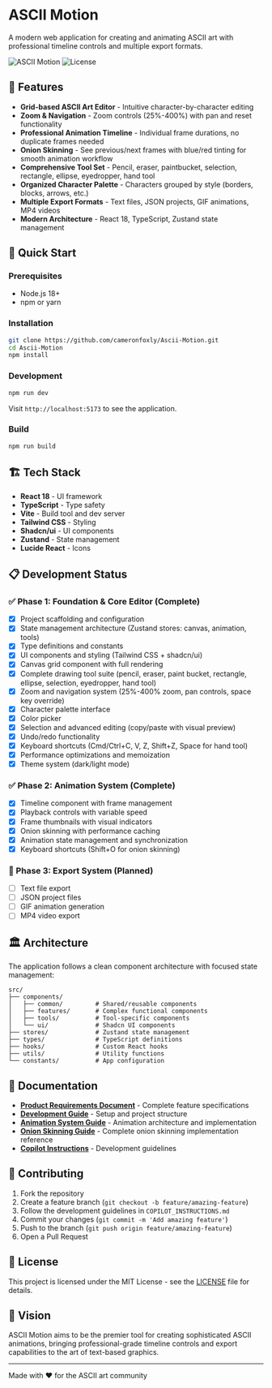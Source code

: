 # ASCII Motion

A modern web application for creating and animating ASCII art with professional timeline controls and multiple export formats.

![ASCII Motion](https://img.shields.io/badge/status-in%20development-yellow)
![License](https://img.shields.io/badge/license-MIT-blue)

## 🎨 Features

- **Grid-based ASCII Art Editor** - Intuitive character-by-character editing
- **Zoom & Navigation** - Zoom controls (25%-400%) with pan and reset functionality
- **Professional Animation Timeline** - Individual frame durations, no duplicate frames needed
- **Onion Skinning** - See previous/next frames with blue/red tinting for smooth animation workflow
- **Comprehensive Tool Set** - Pencil, eraser, paintbucket, selection, rectangle, ellipse, eyedropper, hand tool
- **Organized Character Palette** - Characters grouped by style (borders, blocks, arrows, etc.)
- **Multiple Export Formats** - Text files, JSON projects, GIF animations, MP4 videos
- **Modern Architecture** - React 18, TypeScript, Zustand state management

## 🚀 Quick Start

### Prerequisites
- Node.js 18+
- npm or yarn

### Installation
```bash
git clone https://github.com/cameronfoxly/Ascii-Motion.git
cd Ascii-Motion
npm install
```

### Development
```bash
npm run dev
```

Visit `http://localhost:5173` to see the application.

### Build
```bash
npm run build
```

## 🏗️ Tech Stack

- **React 18** - UI framework
- **TypeScript** - Type safety
- **Vite** - Build tool and dev server
- **Tailwind CSS** - Styling
- **Shadcn/ui** - UI components
- **Zustand** - State management
- **Lucide React** - Icons

## 📋 Development Status

### ✅ Phase 1: Foundation & Core Editor (Complete)
- [x] Project scaffolding and configuration
- [x] State management architecture (Zustand stores: canvas, animation, tools)
- [x] Type definitions and constants
- [x] UI components and styling (Tailwind CSS + shadcn/ui)
- [x] Canvas grid component with full rendering
- [x] Complete drawing tool suite (pencil, eraser, paint bucket, rectangle, ellipse, selection, eyedropper, hand tool)
- [x] Zoom and navigation system (25%-400% zoom, pan controls, space key override)
- [x] Character palette interface
- [x] Color picker
- [x] Selection and advanced editing (copy/paste with visual preview)
- [x] Undo/redo functionality
- [x] Keyboard shortcuts (Cmd/Ctrl+C, V, Z, Shift+Z, Space for hand tool)
- [x] Performance optimizations and memoization
- [x] Theme system (dark/light mode)

### ✅ Phase 2: Animation System (Complete)
- [x] Timeline component with frame management
- [x] Playback controls with variable speed
- [x] Frame thumbnails with visual indicators
- [x] Onion skinning with performance caching
- [x] Animation state management and synchronization
- [x] Keyboard shortcuts (Shift+O for onion skinning)

### 📅 Phase 3: Export System (Planned)
- [ ] Text file export
- [ ] JSON project files
- [ ] GIF animation generation
- [ ] MP4 video export

## 🏛️ Architecture

The application follows a clean component architecture with focused state management:

```
src/
├── components/
│   ├── common/         # Shared/reusable components
│   ├── features/       # Complex functional components  
│   ├── tools/          # Tool-specific components
│   └── ui/             # Shadcn UI components
├── stores/             # Zustand state management
├── types/              # TypeScript definitions
├── hooks/              # Custom React hooks
├── utils/              # Utility functions
└── constants/          # App configuration
```

## 📖 Documentation

- **[Product Requirements Document](./PRD.md)** - Complete feature specifications
- **[Development Guide](./DEVELOPMENT.md)** - Setup and project structure
- **[Animation System Guide](./ANIMATION_SYSTEM_GUIDE.md)** - Animation architecture and implementation
- **[Onion Skinning Guide](./ONION_SKINNING_GUIDE.md)** - Complete onion skinning implementation reference
- **[Copilot Instructions](./COPILOT_INSTRUCTIONS.md)** - Development guidelines

## 🤝 Contributing

1. Fork the repository
2. Create a feature branch (`git checkout -b feature/amazing-feature`)
3. Follow the development guidelines in `COPILOT_INSTRUCTIONS.md`
4. Commit your changes (`git commit -m 'Add amazing feature'`)
5. Push to the branch (`git push origin feature/amazing-feature`)
6. Open a Pull Request

## 📜 License

This project is licensed under the MIT License - see the [LICENSE](LICENSE) file for details.

## 🎯 Vision

ASCII Motion aims to be the premier tool for creating sophisticated ASCII animations, bringing professional-grade timeline controls and export capabilities to the art of text-based graphics.

---

Made with ❤️ for the ASCII art community
